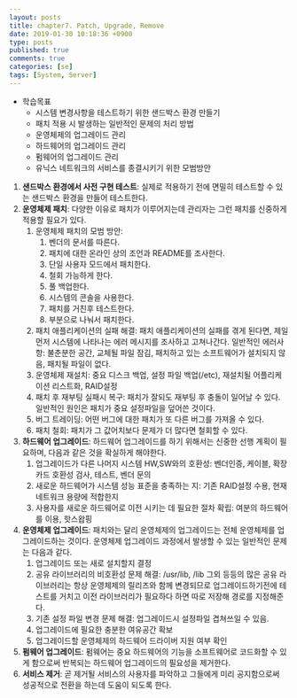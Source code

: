 ```yaml
---
layout: posts
title: chapter7. Patch, Upgrade, Remove
date: 2019-01-30 10:18:36 +0900
type: posts
published: true
comments: true
categories: [se]
tags: [System, Server]
---
```


* 학습목표
    * 시스템 변경사항을 테스트하기 위한 샌드박스 환경 만들기
    * 패치 적용 시 발생하는 일반적인 문제의 처리 방법
    * 운영체제의 업그레이드 관리
    * 하드웨어의 업그레이드 관리
    * 펌웨어의 업그레이드 관리
    * 유닉스 네트워크의 서비스를 종결시키기 위한 모범방안

1. **샌드박스 환경에서 사전 구현 테스트**: 실제로 적용하기 전에 면밀히 테스트할 수 있는 샌드박스 환경을 만들어 테스트한다.
2. **운영체제 패치**: 다양한 이유로 패치가 이루어지는데 관리자는 그런 패치를 신중하게 적용할 필요가 있다.
    1. 운영체제 패치의 모범 방안:
        1. 벤더의 문서를 따른다.
        2. 패치에 대한 온라인 상의 조언과 README를 조사한다.
        3. 단일 사용자 모드에서 패치한다.
        4. 철회 가능하게 한다.
        5. 풀 백업한다.
        6. 시스템의 콘솔을 사용한다.
        7. 패치를 거친후 테스트한다.
        8. 부분으로 나눠서 패치한다.
    2. 패치 애플리케이션의 실패 해결: 패치 애플리케이션의 실패를 겪게 된다면, 제일 먼저 시스템에 나타나는 에러 메시지를 조사하고 고쳐나간다. 일반적인 에러사항: 불춘분한 공간, 교체될 파일 잠김, 패치하고 있는 소프트웨어가 설치되지 않음, 패치될 파일이 없다.
    3. 운영체제 재설치: 중요 디스크 백업, 설정 파일 백업(/etc), 재설치될 어플리케이션 리스트화, RAID설정
    4. 패치 후 재부팅 실패시 복구: 패치가 잘되도 재부팅 후 충돌이 일어날 수 있다. 일반적인 원인은 패치가 중요 설정파일을 덮어쓴 것이다.
    5. 버그 트레이딩: 어떤 버그에 대한 패치가 또 다른 버그를 가져올 수 있다.
    6. 패치 철회: 패치가 그 값어치보다 문제가 더 많다면 철회할 수 있다.
3. **하드웨어 업그레이드**: 하드웨어 업그레이드를 하기 위해서는 신중한 선행 계획이 필요하며, 다음과 같은 것을 확실하게 해야한다.
    1. 업그레이드가 다른 나머지 시스템 HW,SW와의 호환성: 벤더인증, 케이블, 확장카드 호환성 검사, 테스트, 벤더 문의
    2. 새로운 하드웨어가 시스템 성능 표준을 충족하는 지: 기존 RAID설정 수용, 현재 네트워크 용량에 적합한지
    3. 사용자를 새로운 하드웨어로 이전 시키는 데 필요한 절차 확립: 여분의 하드웨어를 이용, 핫스왑핑
4. **운영체제 업그레이드**: 패치와는 달리 운영체제의 업그레이드는 전체 운영체제를 업그레이드하는 것이다. 운영체제 업그레이드 과정에서 발생할 수 있는 일반적인 문제는 다음과 같다.
    1. 업그레이드 또는 새로 설치할지 결정
    2. 공유 라이브러리의 비호환성 문제 해결: /usr/lib, /lib 그외 등등의 많은 공유 라이브러리는 항상 운영체제의 릴리즈와 함께 변경되므로 업그레이드하기전에 테스트를 거치고 이전 라이브러리가 필요하다 하면 따로 저장해 경로를 지정해준다.
    3. 기존 설정 파일 변경 문제 해결: 업그레이드시 설정파일 겹쳐쓰일 수 있음.
    4. 업그레이드에 필요한 충분한 여유공간 확보
    5. 업그레이드할 운영체제의 하드웨어 드라이버 지원 여부 확인
5. **펌웨어 업그레이드**: 펌웨어는 중요 하드웨어의 기능을 소프트웨어로 코드화할 수 있게 함으로써 반복되는 하드웨어 업그레이드의 필요성을 제거한다.
6. **서비스 제거**: 곧 제거될 서비스의 사용자를 파악하고 그들에게 미리 공지함으로써 성공적으로 전환을 하는데 도움이 되도록 한다.
